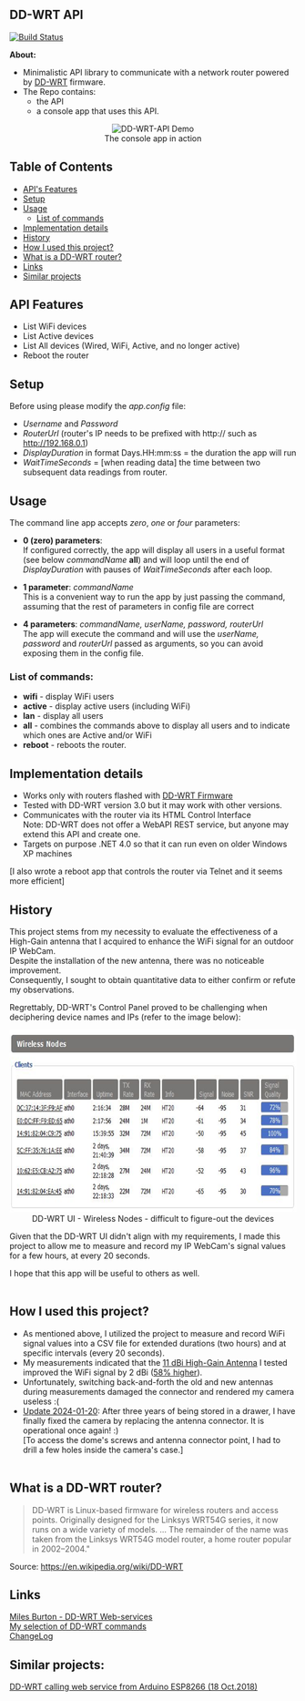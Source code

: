## DD-WRT API 

[![Build Status](https://dev.azure.com/bradut/DD-WRT_API/_apis/build/status/DD-WRT_API-.NET%20Desktop-CI?branchName=master)](https://dev.azure.com/bradut/DD-WRT_API/_build/latest?definitionId=10&branchName=master)

**About:**  
 - Minimalistic API library to communicate with a network router powered by [DD-WRT](https://dd-wrt.com/) firmware.
 - The Repo contains: 
      - the API 
      - a console app that uses this API.   

<!--
![DD-WRT-API Demo](DD-WRT_API/Docs/DD-WRT-Demo.jpg "The console app in action:")
-->
<p align="center">
<image src="DD-WRT_API/Docs/DD-WRT-Demo.jpg" 
height="450" 
alt="DD-WRT-API Demo" 
title="The console app in action:"><br />
The console app in action
</p>


## Table of Contents

- [API's Features](#api-features)
- [Setup](#setup)
- [Usage](#usage)
    - [List of commands](#list-of-commands)
- [Implementation details](#implementation-details)
- [History](#history)
- [How I used this project?](#how-i-used-this-project)
- [What is a DD-WRT router?](#what-is-a-dd-wrt-router)
- [Links](#links)
- [Similar projects](#similar-projects)


## API Features
 - List WiFi devices
 - List Active devices
 - List All devices (Wired, WiFi, Active, and no longer active)
 - Reboot the router

## Setup  
Before using please modify the *app.config* file:
 - *Username* and *Password* 
 - *RouterUrl*  (router's IP needs to be prefixed with http:// such as http://192.168.0.1)
 - *DisplayDuration* in format Days.HH:mm:ss = the duration the app will run
 - *WaitTimeSeconds* = [when reading data] the time between two subsequent data readings from router.

## Usage  
The command line app accepts *zero*, *one* or *four* parameters:
  -  **0 (zero) parameters**:   
     If configured correctly, the app will display all users in a useful format (see below *commandName* **all**) and will loop
 until the end of *DisplayDuration* with pauses of *WaitTimeSeconds* after each loop.

-  **1 parameter**: *commandName*  
This is a convenient way to run the app by just passing the command, assuming that the rest of parameters in config file are correct
  
-  **4 parameters**: *commandName,  userName, password, routerUrl*  
   The app will execute the command and will use the *userName, password* and *routerUrl* passed as arguments, so you can avoid exposing them in the config file.

### List of commands:      
   * **wifi**   - display WiFi users
   * **active** - display active users (including WiFi)
   * **lan**    - display all users
   * **all**    - combines the commands above to display all users and to indicate which ones are Active and/or WiFi
   * **reboot** - reboots the router.



## Implementation details
 - Works only with routers flashed with [DD-WRT Firmware](https://wiki.dd-wrt.com/wiki/index.php/Installation)  
 - Tested with DD-WRT version 3.0 but it may work with other versions.  
 - Communicates with the router via its HTML Control Interface   
   Note: DD-WRT does not offer a WebAPI REST service, but anyone may extend this API and create one.
 - Targets on purpose .NET 4.0 so that it can run even on older Windows XP machines  
 
[I also wrote a reboot app that controls the router via Telnet and it seems more efficient]   



## History
This project stems from my necessity to evaluate the effectiveness of a High-Gain antenna that I acquired to enhance the WiFi signal for an outdoor IP WebCam.<br /> 
Despite the installation of the new antenna, there was no noticeable improvement.<br /> 
Consequently, I sought to obtain quantitative data to either confirm or refute my observations.

Regrettably,  DD-WRT's Control Panel proved to be challenging when deciphering device names and IPs (refer to the image below):

<!--
![DD-WRT UI - Wireless Nodes ](DD-WRT_API/Docs/WiFi_Nodes.jpg)
-->
<p align="center">
<img src="DD-WRT_API/Docs/WiFi_Nodes.jpg" 
height="320" 
alt="DD-WRT UI - Wireless Nodes" 
title="DD-WRT UI - Wireless Nodes"><br />
DD-WRT UI - Wireless Nodes - difficult to figure-out the devices
</p>

Given that the DD-WRT UI didn't align with my requirements, I made this project to allow me to measure and record my IP WebCam's signal values for a few hours, at every 20 seconds.<br /> 

I hope that this app will be useful to others as well.<br /><br />

## How I used this project?
* As mentioned above, I utilized the project to measure and record WiFi signal values into a CSV file for extended durations (two hours) and at specific intervals (every 20 seconds).<br />
* My measurements indicated that the <ins>11 dBi High-Gain Antenna</ins> I tested improved the WiFi signal by 2 dBi ([58% higher](https://antennatestlab.com/antenna-education-tutorials/what-is-antenna-gain-dbi-scale)).   
* Unfortunately, switching back-and-forth the old and new antennas during measurements damaged the connector and rendered my camera useless :(<br />
* <u>Update 2024-01-20</u>: After three years of being stored in a drawer, I have finally fixed the camera by replacing the antenna connector. It is operational once again! :)<br />
[To access the dome's screws and antenna connector point, I had to drill a few holes inside the camera's case.]<br /><br />

## What is a DD-WRT router?
>DD-WRT is Linux-based firmware for wireless routers and access points. Originally designed for the Linksys WRT54G series, it now runs on a wide variety of models. ... The remainder of the name was taken from the Linksys WRT54G model router, a home router popular in 2002–2004."

Source: https://en.wikipedia.org/wiki/DD-WRT


## Links
 [Miles Burton - DD-WRT Web-services](https://www.milesburton.com/index.php?title=DD-WRT_Web-services&oldid=1500)   
 [My selection of DD-WRT commands](DD-WRT_API/Docs/DD-WRT_Commands.txt)   
 [ChangeLog](DD-WRT_API/Docs/ChangeLog.txt)



## Similar projects:  
[DD-WRT calling web service from Arduino ESP8266 (18 Oct.2018)](https://superuser.com/questions/988465/dd-wrt-calling-web-service-from-arduino-esp8266)





   
